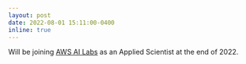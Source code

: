 ```yaml
---
layout: post
date: 2022-08-01 15:11:00-0400
inline: true
---
```


Will be joining [AWS AI Labs](https://aws.amazon.com/ai/) as an Applied Scientist at the end of 2022.
